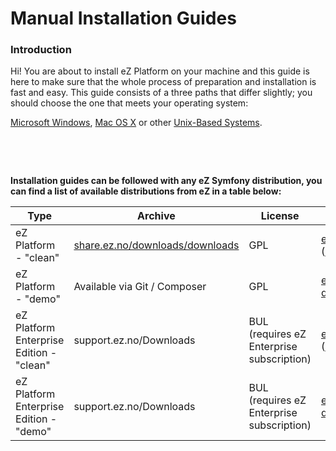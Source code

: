 # Manual Installation Guides

### Introduction

Hi! You are about to install eZ Platform on your machine and this guide is here to make sure that the whole process of preparation and installation is fast and easy. This guide consists of a three paths that differ slightly; you should choose the one that meets your operating system:

[Microsoft Windows](https://doc.ez.no/display/DEVELOPER/Manual+Installation+on+Windows), [Mac OS X](Installation_Guide_for_OS_X) or other [Unix-Based Systems](Installation_Guide_for_Unix-Based_Systems).

 

 

**Installation guides can be followed with any eZ Symfony distribution, you can find a list of available distributions from eZ in a table below:**

| Type                                     | Archive                                                                   | License                                   | GIT */ Composer*                                                                                                                               |
|------------------------------------------|---------------------------------------------------------------------------|-------------------------------------------|------------------------------------------------------------------------------------------------------------------------------------------------|
| eZ Platform - "clean"                    | [share.ez.no/downloads/downloads](http://share.ez.no/downloads/downloads) | GPL                                       | [ezsystems/ezplatform](https://github.com/ezsystems/ezplatform) ([INSTALL.md](https://github.com/ezsystems/ezplatform/blob/master/INSTALL.md)) |
| eZ Platform - "demo"                     | Available via Git / Composer                                              | GPL                                       | [ezsystems/ezplatform-demo](https://github.com/ezsystems/ezplatform-demo)                                                                      |
| eZ Platform Enterprise Edition - "clean" | support.ez.no/Downloads                                                   | BUL (requires eZ Enterprise subscription) | [ezsystems/ezstudio](https://github.com/ezsystems/ezstudio) ([INSTALL.md](https://github.com/ezsystems/ezstudio/blob/master/INSTALL.md))       |
| eZ Platform Enterprise Edition - "demo"  | support.ez.no/Downloads                                                   | BUL (requires eZ Enterprise subscription) | [ezsystems/ezstudio-demo](https://github.com/ezsystems/ezstudio-demo)                                                                          |

 


